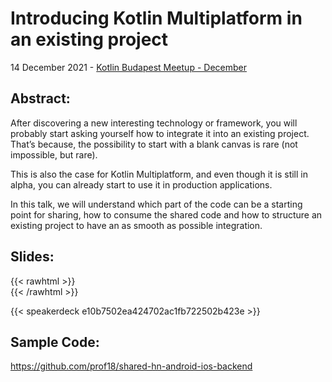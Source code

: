 # Introducing Kotlin Multiplatform in an existing project


14 December 2021 - [Kotlin Budapest Meetup - December](https://www.meetup.com/Kotlin-Budapest/events/281867291/)

## Abstract:

After discovering a new interesting technology or framework, you will probably start asking yourself how to integrate it into an existing project. That’s because, the possibility to start with a blank canvas is rare (not impossible, but rare).

This is also the case for Kotlin Multiplatform, and even though it is still in alpha, you can already start to use it in production applications.

In this talk, we will understand which part of the code can be a starting point for sharing, how to consume the shared code and how to structure an existing project to have an as smooth as possible integration.

## Slides:
{{< rawhtml >}}
<br>
{{< /rawhtml >}}

{{< speakerdeck e10b7502ea424702ac1fb722502b423e >}}

## Sample Code:

https://github.com/prof18/shared-hn-android-ios-backend

